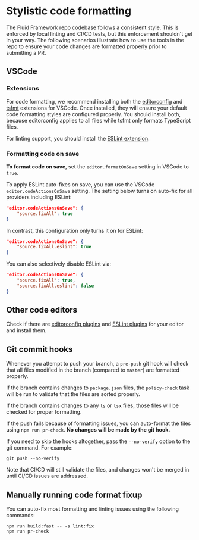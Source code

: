 # Stylistic code formatting

The Fluid Framework repo codebase follows a consistent style. This is enforced by local linting and CI/CD tests, but
this enforcement shouldn't get in your way. The following scenarios illustrate how to use the tools in the repo to
ensure your code changes are formatted properly prior to submitting a PR.

## VSCode

### Extensions

For code formatting, we recommend installing both the [editorconfig][] and [tsfmt][] extensions for VSCode. Once
installed, they will ensure your default code formatting styles are configured properly. You should install both,
because editorconfig applies to all files while tsfmt only formats TypeScript files.

For linting support, you should install the [ESLint extension][ESLint].

### Formatting code on save

**To format code on save**, set the `editor.formatOnSave` setting in VSCode to `true`.

To apply ESLint auto-fixes on save, you can use the VSCode `editor.codeActionsOnSave` setting. The setting below turns
on auto-fix for all providers including ESLint:

```json
"editor.codeActionsOnSave": {
    "source.fixAll": true
}
```

In contrast, this configuration only turns it on for ESLint:

```json
"editor.codeActionsOnSave": {
    "source.fixAll.eslint": true
}
```

You can also selectively disable ESLint via:

```json
"editor.codeActionsOnSave": {
    "source.fixAll": true,
    "source.fixAll.eslint": false
}
```

## Other code editors

Check if there are [editorconfig plugins](https://editorconfig.org/#download) and [ESLint
plugins](https://eslint.org/docs/user-guide/integrations#editors) for your editor and install them.

## Git commit hooks

Whenever you attempt to push your branch, a `pre-push` git hook will check that all files modified in the branch
(compared to `master`) are formatted properly.

If the branch contains changes to `package.json` files, the `policy-check` task will be run to validate that the files
are sorted properly.

If the branch contains changes to any `ts` or `tsx` files, those files will be checked for proper formatting.

If the push fails because of formatting issues, you can auto-format the files using `npm run pr-check`. **No changes
will be made by the git hook.**

If you need to skip the hooks altogether, pass the `--no-verify` option to the git command. For example:

```
git push --no-verify
```

Note that CI/CD will still validate the files, and changes won't be merged in until CI/CD issues are addressed.

## Manually running code format fixup

You can auto-fix most formatting and linting issues using the following commands:

```
npm run build:fast -- -s lint:fix
npm run pr-check
```

<!-- Links -->
[editorconfig]: https://marketplace.visualstudio.com/items?itemName=EditorConfig.EditorConfig
[ESLint]: https://marketplace.visualstudio.com/items?itemName=dbaeumer.vscode-eslint
[tsfmt]: https://marketplace.visualstudio.com/items?itemName=eternalphane.tsfmt-vscode
